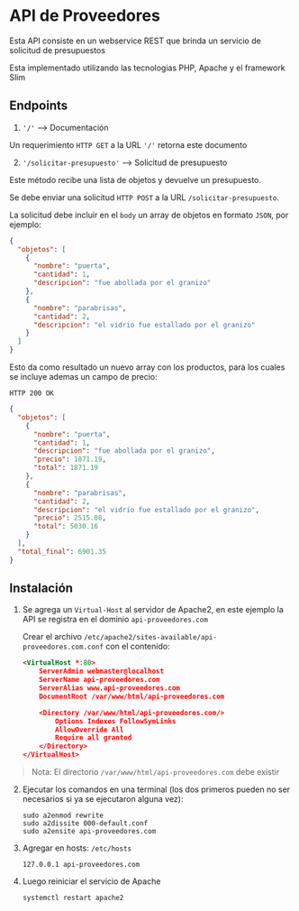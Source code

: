# API de Proveedores

Esta API consiste en un webservice REST que brinda un servicio de solicitud de presupuestos

Esta implementado utilizando las tecnologias PHP, Apache y el framework Slim

## Endpoints

1. `'/'` --> Documentación

  Un requerimiento `HTTP GET` a la URL `'/'` retorna este documento

2.  `'/solicitar-presupuesto'` --> Solicitud de presupuesto

  Este método recibe una lista de objetos y devuelve un presupuesto.

  Se debe enviar una solicitud `HTTP POST` a la URL `/solicitar-presupuesto`.

  La solicitud debe incluir en el `body` un array de objetos en formato `JSON`, por ejemplo:

```JSON
{
  "objetos": [
    {
      "nombre": "puerta",
      "cantidad": 1,
      "descripcion": "fue abollada por el granizo"
    },
    {
      "nombre": "parabrisas",
      "cantidad": 2,
      "descripcion": "el vidrio fue estallado por el granizo"
    }
  ]
}
```

  Esto da como resultado un nuevo array con los productos, para los cuales se incluye ademas un campo de precio:

    HTTP 200 OK

```JSON
{
  "objetos": [
    {
      "nombre": "puerta",
      "cantidad": 1,
      "descripcion": "fue abollada por el granizo",
      "precio": 1871.19,
      "total": 1871.19
    },
    {
      "nombre": "parabrisas",
      "cantidad": 2,
      "descripcion": "el vidrio fue estallado por el granizo",
      "precio": 2515.08,
      "total": 5030.16
    }
  ],
  "total_final": 6901.35
}
```

## Instalación

1. Se agrega un `Virtual-Host` al servidor de Apache2, en este ejemplo la API se registra en el dominio `api-proveedores.com`

    Crear el archivo `/etc/apache2/sites-available/api-proveedores.com.conf` con el contenido:

    ```xml
    <VirtualHost *:80>
        ServerAdmin webmaster@localhost
        ServerName api-proveedores.com
        ServerAlias www.api-proveedores.com
        DocumentRoot /var/www/html/api-proveedores.com

        <Directory /var/www/html/api-proveedores.com/>
            Options Indexes FollowSymLinks
            AllowOverride All
            Require all granted
        </Directory>
    </VirtualHost>
    ```

  >Nota: El directorio `/var/www/html/api-proveedores.com` debe existir

2. Ejecutar los comandos en una terminal (los dos primeros pueden no ser necesarios si ya se ejecutaron alguna vez):

    ```
    sudo a2enmod rewrite
    sudo a2dissite 000-default.conf
    sudo a2ensite api-proveedores.com
    ```

3. Agregar en hosts: `/etc/hosts`

    ```
    127.0.0.1 api-proveedores.com
    ```

4. Luego reiniciar el servicio de Apache

    ```
    systemctl restart apache2
    ```
